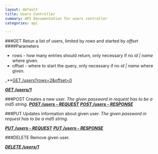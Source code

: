 ```yaml
---
layout: default
title: Users Controller
summary: API Documentation for users controller
categories: api

---
```

###GET
Retun a list of users, limited by _rows_ and started by _offset_
####Parameters
* rows - how many entries should return, only necessary if no _id | name_ where given.
* offset - where to start the query, only necessary if no _id | name_ where given.

_**[GET /users?rows=2&offset=0](https://github.com/newLoki/Pollex/blob/master/documentation/users/get.index.json)

_**[GET /users/1](https://github.com/newLoki/Pollex/blob/master/documentation/users/get.1.json)**_

###POST
Creates a new user.
_The given password in request has to be a md5 string._
_**[POST /users - REQUEST](https://github.com/newLoki/Pollex/blob/master/documentation/users/post.request.json)**_
_**[POST /users - RESPONSE](https://github.com/newLoki/Pollex/blob/master/documentation/users/post.response.json)**_

###PUT
Updates information about given user.
_The given password in request has to be a md5 string._

_**[PUT /users - REQUEST](https://github.com/newLoki/Pollex/blob/master/documentation/users/put.request.json)**_
_**[PUT /users - RESPONSE](https://github.com/newLoki/Pollex/blob/master/documentation/users/put.response.json)**_

###DELETE
Remove given user.

_**[DELETE /users/1](https://github.com/newLoki/Pollex/blob/master/documentation/users/delete.1.json)**_